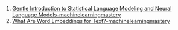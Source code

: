 1. <a href="https://machinelearningmastery.com/statistical-language-modeling-and-neural-language-models/">Gentle Introduction to Statistical Language Modeling and Neural Language Models-machinelearningmastery</a>
2. <a href="https://machinelearningmastery.com/what-are-word-embeddings/">What Are Word Embeddings for Text?-machinelearningmastery</a>
